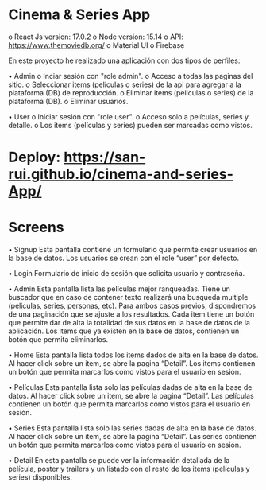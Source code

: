 # Cinema & Series App

o React Js version: 17.0.2
o Node version: 15.14
o API: https://www.themoviedb.org/
o Material UI
o Firebase

En este proyecto he realizado una aplicación con dos tipos de perfiles:

•	Admin
    o Inciar sesión con "role admin".
    o Acceso a todas las paginas del sitio.
    o Seleccionar items (peliculas o series) de la api para agregar a la plataforma (DB) de reproducción.
    o Eliminar items (peliculas o series) de la plataforma (DB).
    o Eliminar usuarios.

•	User
    o Iniciar sesión con "role user".
    o Acceso solo a películas, series y detalle.
    o Los items (películas y series) pueden ser marcadas como vistos.

# Deploy: https://san-rui.github.io/cinema-and-series-App/

# Screens

• Signup
  Esta pantalla contiene un formulario que permite crear usuarios en la base de datos.
  Los usuarios se crean con el role “user” por defecto.

• Login
  Formulario de inicio de sesión que solicita usuario y contraseña.

• Admin
  Esta pantalla lista las películas mejor ranqueadas.
  Tiene un buscador que en caso de contener texto realizará una busqueda multiple (peliculas, series, personas, etc).
  Para ambos casos previos, dispondremos de una paginación que se ajuste a los resultados.
  Cada item tiene un botón que permite dar de alta la totalidad de sus datos en la base de datos de la aplicación.
  Los items que ya existen en la base de datos, contienen un botón que permita eliminarlos.
  
• Home
  Esta pantalla lista todos los items dados de alta en la base de datos.
  Al hacer click sobre un item, se abre la pagina “Detail”.
  Los items contienen un botón que permita marcarlos como vistos para el usuario en sesión.
  
• Películas
  Esta pantalla lista solo las películas dadas de alta en la base de datos.
  Al hacer click sobre un item, se abre la pagina “Detail”.
  Las películas contienen un botón que permita marcarlos como vistos para el usuario en sesión.
  
• Series
  Esta pantalla lista solo las series dadas de alta en la base de datos.
  Al hacer click sobre un item, se abre la pagina “Detail”.
  Las series contienen un botón que permita marcarlos como vistos para el usuario en sesión.

• Detail
  En esta pantalla se puede ver la información detallada de la película, poster y trailers y un listado con el resto de los items (películas y series)  disponibles.
